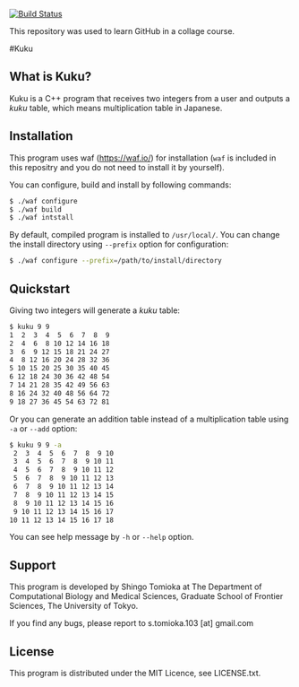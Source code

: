 [![Build Status](https://travis-ci.org/stomk/Kuku.svg?branch=master)](https://travis-ci.org/stomk/Kuku)

This repository was used to learn GitHub in a collage course.

#Kuku

## What is Kuku?
Kuku is a C++ program that receives two integers from a user and outputs a *kuku* table, which means multiplication table in Japanese.


## Installation
This program uses waf (https://waf.io/) for installation (`waf` is included in  this repositry and you do not need to install it by yourself).

You can configure, build and install by following commands:

```sh
$ ./waf configure
$ ./waf build
$ ./waf intstall
```

By default, compiled program is installed to `/usr/local/`. You can change the install directory using `--prefix` option for configuration:

```sh
$ ./waf configure --prefix=/path/to/install/directory
```

## Quickstart
Giving two integers will generate a *kuku* table:

```sh
$ kuku 9 9
1  2  3  4  5  6  7  8  9 
2  4  6  8 10 12 14 16 18 
3  6  9 12 15 18 21 24 27 
4  8 12 16 20 24 28 32 36 
5 10 15 20 25 30 35 40 45 
6 12 18 24 30 36 42 48 54 
7 14 21 28 35 42 49 56 63 
8 16 24 32 40 48 56 64 72 
9 18 27 36 45 54 63 72 81 
```

Or you can generate an addition table instead of a multiplication table using `-a` or `--add` option:

```sh
$ kuku 9 9 -a
 2  3  4  5  6  7  8  9 10 
 3  4  5  6  7  8  9 10 11 
 4  5  6  7  8  9 10 11 12 
 5  6  7  8  9 10 11 12 13 
 6  7  8  9 10 11 12 13 14 
 7  8  9 10 11 12 13 14 15 
 8  9 10 11 12 13 14 15 16 
 9 10 11 12 13 14 15 16 17 
10 11 12 13 14 15 16 17 18 
```

You can see help message by `-h` or `--help` option.


## Support
This program is developed by Shingo Tomioka at The Department of Computational Biology and Medical Sciences, Graduate School of Frontier Sciences, The University of Tokyo.

If you find any bugs, please report to s.tomioka.103 [at] gmail.com


## License
This program is distributed under the MIT Licence, see LICENSE.txt.
